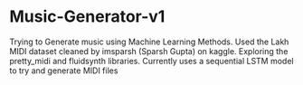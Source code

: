# Music-Generator-v1
Trying to Generate music using Machine Learning Methods.
Used the Lakh MIDI dataset cleaned by imsparsh (Sparsh Gupta) on kaggle.
Exploring the pretty_midi and fluidsynth libraries.
Currently uses a sequential LSTM model to try and generate MIDI files
